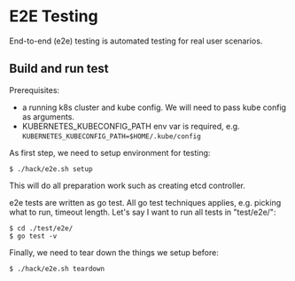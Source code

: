 # E2E Testing

End-to-end (e2e) testing is automated testing for real user scenarios.

## Build and run test

Prerequisites:
- a running k8s cluster and kube config. We will need to pass kube config as arguments.
- KUBERNETES_KUBECONFIG_PATH env var is required, e.g. `KUBERNETES_KUBECONFIG_PATH=$HOME/.kube/config`

As first step, we need to setup environment for testing:
```
$ ./hack/e2e.sh setup
```
This will do all preparation work such as creating etcd controller.

e2e tests are written as go test. All go test techniques applies, e.g. picking what to run, timeout length.
Let's say I want to run all tests in "test/e2e/":
```
$ cd ./test/e2e/
$ go test -v
```

Finally, we need to tear down the things we setup before:
```
$ ./hack/e2e.sh teardown
```
